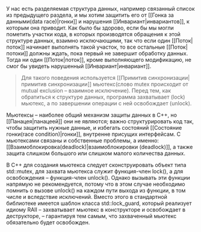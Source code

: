 У нас есть разделяемая структура данных, например связанный список из предыдущего раздела, и мы хотим защитить его от [[Гонка за данными(data race)|гонки]] и нарушения [[Инвариант|инвариантов]], к которым она приводит. Как было бы здорово, если бы мы могли пометить участки кода, в которых производятся обращения к этой структуре данных, взаимно исключающими, так что если один [[Поток|поток]] начинает выполнять такой участок, то все остальные [[Поток|потоки]] должны ждать, пока первый не завершит обработку данных. Тогда ни один [[Поток|поток]], кроме выполняющего модификацию, не смог бы увидеть нарушенный [[Инвариант|инвариант]].

>Для такого поведения используется [[Примитив синхронизации|примитив синхронизации]] мьютекс(слово mutex происходит от mutual exclusion – взаимное исключение). Перед тем, как обратиться к структуре данных, программа захватывает (lock) мьютекс, а по завершении операции с ней освобождает (unlock).

Мьютексы – наиболее общий механизм защиты данных в C++, но [[Панацея|панацеей]] они не являются; важно структурировать код так, чтобы защитить нужные данные, и избегать состояний [[Состояние гонки(race condition)|гонки]], внутренне присущих интерфейсам. С мьютексами связаны и собственные проблемы, а именно: [[Взаимоблокировка(deadlock)|взаимоблокировки (deadlock)]], а также защита слишком большого или слишком малого количества данных.

В C++ для создания мьютекса следует сконструировать объект типа std::mutex, для захвата мьютекса служит функция-член lock(), а для освобождения – функция-член unlock(). Однако вызывать эти функции напрямую не рекомендуется, потому что в этом случае необходимо помнить о вызове unlock() на каждом пути выхода из функции, в том числе и вследствие исключений. Вместо этого в стандартной библиотеке имеется шаблон класса std::lock_guard, который реализует идиому RAII – захватывает мьютекс в конструкторе и освобождает в деструкторе, – гарантируя тем самым, что захваченный мьютекс обязательно будет освобожден.
